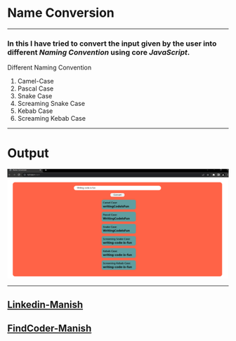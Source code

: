 # Name Conversion
***
### In this I have tried to convert the input given by the user into different *<b>Naming Convention</b>* using core  ***JavaScript***.

Different Naming Convention 


1. Camel-Case
1. Pascal Case
1. Snake Case
1. Screaming Snake Case
1. Kebab Case
1. Screaming Kebab Case

*****
# Output
![output](./Image/output.png)

***
## [Linkedin-Manish](www.linkedin.com/in/manish-kumar-b0639a170)
## [FindCoder-Manish](https://www.findcoder.io/u/itmanishsingh)
